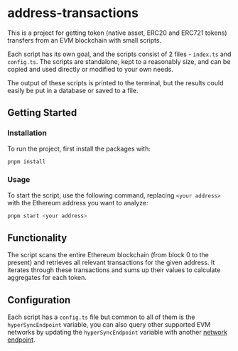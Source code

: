 # address-transactions

This is a project for getting token (native asset, ERC20 and ERC721 tokens) transfers from an EVM blockchain with small scripts.

Each script has its own goal, and the scripts consist of 2 files - `index.ts` and `config.ts`. The scripts are standalone, kept to a reasonably size, and can be copied and used directly or modified to your own needs. 

The output of these scripts is printed to the terminal, but the results could easily be put in a database or saved to a file.

## Getting Started

### Installation

To run the project, first install the packages with:

```sh
pnpm install
```

### Usage

To start the script, use the following command, replacing `<your address>` with the Ethereum address you want to analyze:

```sh
pnpm start <your address>
```

## Functionality

The script scans the entire Ethereum blockchain (from block 0 to the present) and retrieves all relevant transactions for the given address. It iterates through these transactions and sums up their values to calculate aggregates for each token.

## Configuration

Each script has a `config.ts` file but common to all of them is the `hyperSyncEndpoint` variable, you can also query other supported EVM networks by updating the `hyperSyncEndpoint` variable with another [network endpoint](https://docs.envio.dev/docs/hypersync-url-endpoints).



